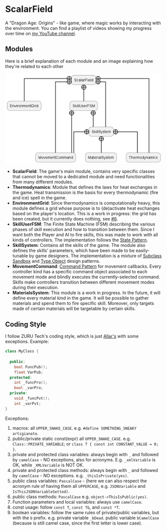# ScalarField
A "Dragon Age: Origins" - like game, where magic works by interacting with the environment. You can find a playlist of videos showing my progress over time on [my YouTube channel](https://www.youtube.com/playlist?list=PLerNkl_bon8TyPWhDtxs6CzJtjON4_Fit).

## Modules
Here is a brief explanation of each module and an image explaining how they're related to each other

![modules](UMLs/modules.png)

- **ScalarField**: The game's main module, contains very specific classes that cannot be moved to a dedicated module and need functionalities from many different modules.
- **Thermodynamics**: Module that defines the laws for heat exchanges in the game. Heat transmission is the basis for every thermodynamic (fire and ice) spell in the game.
- **EnvironmentGrid**: Since thermodynamics is computationally heavy, this module defines a grid whose purpose is to (de)activate heat exchanges based on the player's location. This is a work in progress: the grid has been created, but it currently does nothing, see [#6](https://github.com/PedrelliLuca/ScalarField/issues/6).
- **SkillUserFSM**: The Finite State Machine (FSM) describing the various phases of skill execution and how to transition between them. Since I want both the Player and AI to fire skills, this was made to work with all kinds of controllers. The implementation follows the [State Pattern](https://gameprogrammingpatterns.com/state.html).
- **SkillSystem**: Contains all the skills of the game. The module also defines the skills' parameters, which have been made to be easily-tunable by game designers. The implementation is a mixture of [Subclass Sandbox](https://gameprogrammingpatterns.com/subclass-sandbox.html) and [Type Object](https://gameprogrammingpatterns.com/type-object.html) design patterns.
- **MovementCommand**: [Command Pattern](https://gameprogrammingpatterns.com/command.html) for movement callbacks. Every controller kind has a specific command object associated to each movement mode and blindly executes the currently-selected command. Skills make controllers transition between different movement modes during their execution.
- **MaterialsSystem**: This module is a work in progress. In the future, it will define every material kind in the game. It will be possible to gather materials and spend them to fire specific skill. Moreover, only targets made of certain materials will be targetable by certain skills.

## Coding Style
I follow ZURU Tech's coding style, which is just [Allar's](https://github.com/Allar/ue4-style-guide#table-of-contents) with some exceptions. Example:
```cpp
class MyClass {

  public:
    bool FuncPub();
    float VarPub;
  protected:
    int _funcPro();
    bool _varPro;
  private:
    void _funcPvt();
    int _varPvt;
}
```
Exceptions:
1. macros: all `UPPER_SNAKE_CASE`. e.g. `#define SOMETHING_SNEAKY artigianato`.
2. public/private static const(expr) all `UPPER_SNAKE_CASE`. e.g. `Class::PRIVATE_VARIABLE`; or `class T { const int CONSTANT_VALUE = 0; }`.
3. private and protected class variables: always begin with `_` and followed by `camelCase` - NO exceptions, also for acronyms. E.g. `_xmlVariable` is OK, while `_XMLVariable` is NOT OK.
4. private and protected class methods: always begin with `_` and followed by `camelCase` - NO exceptions. e.g. `_thisIsPrivate(yes)`.
5. public class variables: `PascalCase` - (here we can also respect the acronym rule of having them all `UPPERCASE`, e.g. `JSONVariable` and `IsThisJSONVariableSetted)`.
6. public class methods: `PascalCase` e.g. `object->ThisIsPublic(yes)`.
7. Function parameters and local variables: always use `camelCase`.
8. const usage: follow `const T`, `const T&`, and `const *T`.
9. boolean variables: follow the same rules of private/public variables, but with the `b` prefix. e.g. private variable `_bDead`. public variable `bCamelCase` (because is still camel case, since the first letter is lower case).
